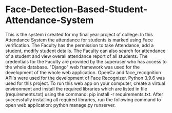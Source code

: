 # Face-Detection-Based-Student-Attendance-System
This is the system i created for my final year project of college.
In this Attendance System the attendance for students is marked using Face verification. The Faculty has the permission to take Attendance, add a student, modify student details. The Faculty can also search for attendance of a student and view overall attendance report of all students.
The credentials for the Faculty are provided by the superuser who has access to the whole database.
"Django" web framework was used for the development of the whole web application. OpenCv and face_recognition API's were used for the development of Face Recognizer.
Python 3.9.6 was used for this project.
To run this web app on your computer, create a virtual environment and install the required libraries which are listed in file (requirements.txt) using the command: pip install -r requirements.txt.
After successfully installing all required libraries, run the following command to open web application: python manage.py runserver.
